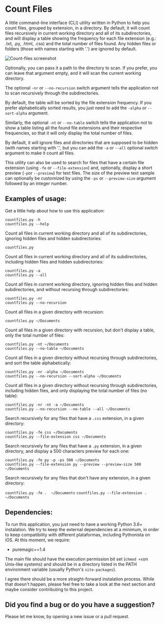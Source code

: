 # Count Files
A little command-line interface (CLI) utility written in Python to help you
count files, grouped by extension, in a directory. By default, it will count
files recursively in current working directory and all of its subdirectories,
and will display a table showing the frequency for each file extension (e.g.:
.txt, .py, .html, .css) and the total number of files found. Any hidden files
or folders (those with names starting with '.') are ignored by default.

![Count-files screenshot](https://user-images.githubusercontent.com/18650184/39443000-1bd83b62-4cab-11e8-9942-242ba29232d7.png)

Optionally, you can pass it a path to the directory to scan. If you prefer, you can leave that argument empty, and it will scan the current working directory.

The optional `-nr` or `--no-recursion` switch argument tells the
application not to scan recursively through the subdirectories.

By default, the table will be sorted by the file extension frequency. If you
prefer alphabetically sorted results, you just need to add the `-alpha` or `--sort-alpha` 
argument.

Similarly, the optional `-nt` or `--no-table` switch tells the application
not to show a table listing all the found file extensions and their respective
frequencies, so that it will only display the total number of files.

By default, it will ignore files and directories that are supposed to be
hidden (with names starting with '.', but you can add the `-a` or `--all` optional
switch argument to make it count all files.

This utility can also be used to search for files that have a certain file extension
(using `-fe` or `--file-extension`) and, optionally, display a short preview (`-p`or 
`--preview`) for text files. The size of the preview text sample can optionally be
customized by using the `-ps` or `--preview-size` argument followed by an integer number.


## Examples of usage:

Get a little help about how to use this application:

`countfiles.py -h`  
`countfiles.py --help`


Count all files in current working directory and all of its subdirectories, ignoring hidden files and hidden subdirectories:

`countfiles.py`


Count all files in current working directory and all of its subdirectories, including hidden files and hidden subdirectories:

`countfiles.py -a`  
`countfiles.py --all`


Count all files in current working directory, ignoring hidden files and hidden subdirectories, and without recursing through subdirectories:

`countfiles.py -nr`  
`countfiles.py --no-recursion`


Count all files in a given directory with recursion:

`countfiles.py ~/Documents`


Count all files in a given directory with recursion, but don't display a table, only the total number of files:

`countfiles.py -nt ~/Documents`  
`countfiles.py --no-table ~/Documents`


Count all files in a given directory without recursing through subdirectories, and sort the table alphabetically:

`countfiles.py -nr -alpha ~/Documents`  
`countfiles.py --no-recursion --sort-alpha ~/Documents`


Count all files in a given directory without recursing through subdirectories, including hidden files, and only displaying the total number of files (no table):

`countfiles.py -nr -nt -a ~/Documents`  
`countfiles.py --no-recursion --no-table --all ~/Documents`


Search recursively for any files that have a `.css` extension, in a given directory:

`countfiles.py -fe css ~/Documents`  
`countfiles.py --file-extension css ~/Documents`


Search recursively for any files that have a `.py` extension, in a given directory, and display a 500 characters preview for each one:

`countfiles.py -fe py -p -ps 500 ~/Documents`   
`countfiles.py --file-extension py --preview --preview-size 500 ~/Documents`

Search recursively for any files that don't have any extension, in a given directory:

`countfiles.py -fe .  ~/Documents`
`countfiles.py --file-extension . ~/Documents`


## Dependencies:

To run this application, you just need to have a working Python 3.6+ instalation. We try to keep the external dependencies at a minimum, in order to keep compatibility with different plataformas, including Pythonista on iOS. At this moment, we require:

- puremagic==1.4

The main file should have the execution permission bit set (`chmod +x`on Unix-like systems) and should be in a directory listed in the PATH environment variable (usually Python's `site-packages`).

I agree there should be a more straight-forward instalation process. While that doesn't happen, please feel free to take a look at the next section and maybe consider contributing to this project.

## Did you find a bug or do you have a suggestion?

Please let me know, by opening a new issue or a pull request.

